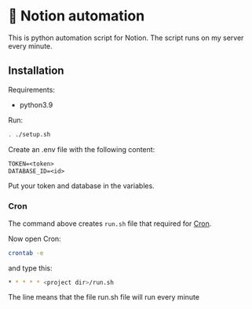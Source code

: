 # 📔 Notion automation

This is python automation script for Notion. The script runs on my server every minute.

## Installation

Requirements:

- python3.9

Run:

```sh
. ./setup.sh
```

Create an .env file with the following content:

```txt
TOKEN=<token>
DATABASE_ID=<id>
```

Put your token and database in the variables.

### Cron

The command above creates `run.sh` file that required for [Cron](https://en.wikipedia.org/wiki/Cron "Cron wiki").

Now open Cron:

```sh
crontab -e
```

and type this:

```sh
* * * * * <project dir>/run.sh
```

The line means that the file run.sh file will run every minute

